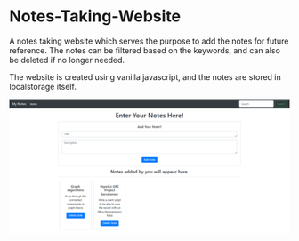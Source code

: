 # Notes-Taking-Website

A notes taking website which serves the purpose to add the notes for future reference. The notes can be filtered based on the keywords, and can also be deleted if no longer needed. 

The website is created using vanilla javascript, and the notes are stored in localstorage itself.

![](https://github.com/rahulgolani/Notes-Taking-Website/blob/master/website.PNG)
